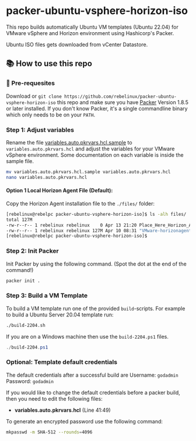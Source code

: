 # packer-ubuntu-vsphere-horizon-iso

This repo builds automatically Ubuntu VM templates (Ubuntu 22.04) for VMware vSphere and Horizon environment using Hashicorp's Packer.

Ubuntu ISO files gets downloaded from vCenter Datastore.

## :books: How to use this repo

### :wrench: Pre-requesites

Download or `git clone https://github.com/rebelinux/packer-ubuntu-vsphere-horizon-iso` this repo and make sure you have [Packer](https://www.packer.io/downloads) Version 1.8.5 or later installed. If you don't know Packer, it's a single commandline binary which only needs to be on your `PATH`.

### Step 1: Adjust variables

Rename the file [variables.auto.pkrvars.hcl.sample](variables.auto.pkrvars.hcl.sample) to `variables.auto.pkrvars.hcl` and adjust the variables for your VMware vSphere environment. Some documentation on each variable is inside the sample file.

```bash
mv variables.auto.pkrvars.hcl.sample variables.auto.pkrvars.hcl
nano variables.auto.pkrvars.hcl
```
#### Option 1 Local Horizon Agent File (Default): 
Copy the Horizon Agent installation file to the `./files/` folder:

```bash
[rebelinux@rebelpc packer-ubuntu-vsphere-horizon-iso]$ ls -alh files/
total 127M
-rw-r--r-- 1 rebelinux rebelinux    0 Apr 13 21:20 Place_Here_Horizon_Agent_Files.txt
-rw-r--r-- 1 rebelinux rebelinux 127M Apr 10 08:31 "VMware-horizonagent-linux-x86_64-2303-8.9.0-21434177.tar.gz"
[rebelinux@rebelpc packer-ubuntu-vsphere-horizon-iso]$  
```

### Step 2: Init Packer

Init Packer by using the following command. (Spot the dot at the end of the command!)

```bash
packer init .
```

### Step 3: Build a VM Template

To build a VM template run one of the provided `build`-scripts.
For example to build a Ubuntu Server 20.04 template run:

```bash
./build-2204.sh
```

If you are on a Windows machine then use the `build-2204.ps1` files.

```powershell
./build-2204.ps1
```

### Optional: Template default credentials

The default credentials after a successful build are
Username: `godadmin`
Password: `godadmin`  

If you would like to change the default credentials before a packer build, then you need to edit the following files:

- **variables.auto.pkrvars.hcl** (Line 41:49)

To generate an encrypted password use the following command:

```bash
mkpasswd -m SHA-512 --rounds=4096
```
